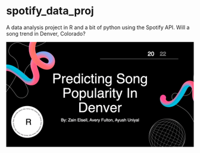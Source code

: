# spotify_data_proj
A data analysis project in R and a bit of python using the Spotify API.
Will a song trend in Denver, Colorado?

![](./ppt_pres/STAT_Spotify_Project_Pres.gif)
